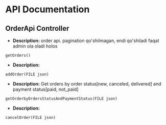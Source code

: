 # API Documentation

## OrderApi Controller

* **Description:**  order api. pagination qo'shilmagan, endi qo'shiladi  faqat admin ola oladi holos

`getOrders()`

* **Description:** 

`addOrder(FILE json)`

* **Description:**  Get orders by order status[new, canceled, delivered] and payment status[paid, not_paid]

`getOrderbyOrdersStatusAndPaymentStatus(FILE json)`

* **Description:** 

`cancelOrder(FILE json)`


